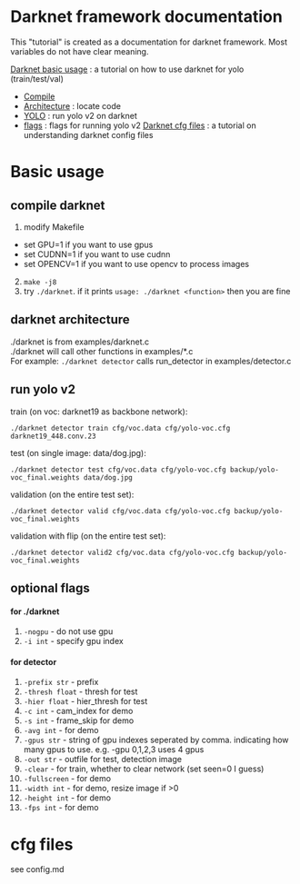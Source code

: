 # Darknet framework documentation
This "tutorial" is created as a documentation for darknet framework. Most variables do not have clear meaning.

[Darknet basic usage](#Basic-usage) : a tutorial on how to use darknet for yolo (train/test/val)  
* [Compile](##compile-darknet)  
* [Architecture](##darknet-architecture) : locate code  
* [YOLO](##run-yolo-v2) : run yolo v2 on darknet  
* [flags](##optional-flags) : flags for running yolo v2
[Darknet cfg files](#cfg-files) : a tutorial on understanding darknet config files

# Basic usage
## compile darknet
1. modify Makefile
* set GPU=1 if you want to use gpus
* set CUDNN=1 if you want to use cudnn
* set OPENCV=1 if you want to use opencv to process images
2. ```make -j8```
3. try ```./darknet```. if it prints ```usage: ./darknet <function>``` then you are fine

## darknet architecture
./darknet is from examples/darknet.c  
./darknet <function> will call other functions in examples/*.c  
For example: ```./darknet detector``` calls run_detector in examples/detector.c  

## run yolo v2
train (on voc: darknet19 as backbone network):
```
./darknet detector train cfg/voc.data cfg/yolo-voc.cfg darknet19_448.conv.23
```
test (on single image: data/dog.jpg):
```
./darknet detector test cfg/voc.data cfg/yolo-voc.cfg backup/yolo-voc_final.weights data/dog.jpg
```
validation (on the entire test set):
```
./darknet detector valid cfg/voc.data cfg/yolo-voc.cfg backup/yolo-voc_final.weights
```
validation with flip (on the entire test set):
```
./darknet detector valid2 cfg/voc.data cfg/yolo-voc.cfg backup/yolo-voc_final.weights
```
## optional flags
#### for ./darknet
1. ```-nogpu``` - do not use gpu
2. ```-i int``` - specify gpu index
#### for detector
1. ```-prefix str``` - prefix
2. ```-thresh float``` - thresh for test
3. ```-hier float``` - hier_thresh for test
4. ```-c int``` - cam_index for demo
5. ```-s int``` - frame_skip for demo
6. ```-avg int``` - for demo
7. ```-gpus str``` - string of gpu indexes seperated by comma. indicating how many gpus to use. e.g. -gpu 0,1,2,3 uses 4 gpus
8. ```-out str``` - outfile for test, detection image
9. ```-clear``` - for train, whether to clear network (set seen=0 I guess)
10. ```-fullscreen``` - for demo
11. ```-width int``` - for demo, resize image if >0
12. ```-height int``` - for demo
13. ```-fps int``` - for demo
# cfg files
see config.md

